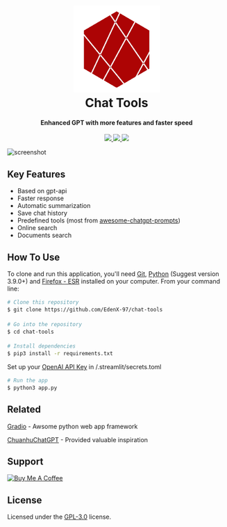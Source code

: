 
<h1 align="center">
  <br>
  <a href="https://github.com/EdenX-97/chat-tools"><img src="https://raw.githubusercontent.com/EdenX-97/chat-tools/main/assets/logo.png" alt="chattools" width="200"></a>
  <br>
  Chat Tools
  <br>
</h1>

<h4 align="center">Enhanced GPT with more features and faster speed</h4>

<p align="center">
  <a href="https://github.com/EdenX-97/chat-tools">
      <img src="https://img.shields.io/github/last-commit/EdenX-97/chat-tools">
  </a>
  <a href="https://www.gnu.org/licenses/gpl-3.0.en.html">
      <img src="https://img.shields.io/github/license/EdenX-97/chat-tools">
  </a>
  <a href="https://github.com/EdenX-97/chat-tools">
      <img src="https://img.shields.io/github/stars/EdenX-97/chat-tools?style=social">
  </a>
</p>

![screenshot](https://raw.githubusercontent.com/EdenX-97/chat-tools/main/static/chat-tools.gif)

## Key Features

- Based on gpt-api
- Faster response
- Automatic summarization
- Save chat history
- Predefined tools (most from [awesome-chatgpt-prompts](https://github.com/f/awesome-chatgpt-prompts))
- Online search
- Documents search

## How To Use

To clone and run this application, you'll need [Git](https://git-scm.com), [Python](https://www.python.org/downloads/) (Suggest version 3.9.0+) and [Firefox - ESR](https://www.mozilla.org/en-US/firefox/enterprise/#download) installed on your computer. From your command line:

```bash
# Clone this repository
$ git clone https://github.com/EdenX-97/chat-tools

# Go into the repository
$ cd chat-tools

# Install dependencies
$ pip3 install -r requirements.txt
```

Set up your [OpenAI API Key](https://platform.openai.com/account/api-keys) in /.streamlit/secrets.toml

```bash
# Run the app
$ python3 app.py
```

## Related

[Gradio](https://github.com/gradio-app/gradio) - Awsome python web app framework

[ChuanhuChatGPT](https://github.com/GaiZhenbiao/ChuanhuChatGPT) - Provided valuable inspiration

## Support

<a href="https://www.buymeacoffee.com/edenxu97" target="_blank"><img src="https://cdn.buymeacoffee.com/buttons/v2/default-yellow.png" alt="Buy Me A Coffee" style="height: 60px !important;width: 217px !important;" ></a>

<!-- ## Star History

[![Star History Chart](https://api.star-history.com/svg?repos=EdenX-97/chat-tools&type=Date)](https://star-history.com/#EdenX-97/chat-tools&Date) -->

## License

Licensed under the [GPL-3.0](https://www.gnu.org/licenses/gpl-3.0.en.html) license.
